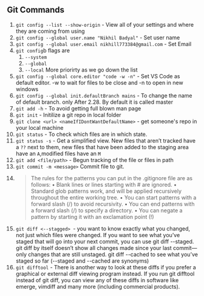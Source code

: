 ## Git Commands

1. `git config --list --show-origin` - View all of your settings and where they are coming from using
2. `git config --global user.name "Nikhil Badyal"` - Set user name
3. `git config --global user.email nikhill773384@gmail.com` - Set Email
4. `git config`b flags are
   1. `--system`
   2. `--global`
   3. `--local`
      More priorirty as we go down the list
5. `git config --global core.editor "code -w -n"` - Set VS Code as default editor. -w to wait for files to be close and -n to open in new windows
6. `git config --global init.defaultBranch mains` - To change the name of default branch. only After 2.28. By default it is called master
7. `git add -h` - To avoid getting full blown man page
8. `git init` - Initilize a git repo in local folder
9. `git clone <url> <nameIfIDontWantDefaultName>` - get someone's repo in your local machine
10. `git status` - To check which files are in which state.
11. `git status -s` - Get a simplified view. New files that aren’t tracked have a `??` next to them, new files that have been added to the staging area have an `A`,modified files have an `M`
12. `git add <file/path>` - Begun tracking of the file or files in path
13. `git commit -m <message>` Commit file to git.
14. > The rules for the patterns you can put in the .gitignore file are as follows:
    > • Blank lines or lines starting with # are ignored.
    > • Standard glob patterns work, and will be applied recursively throughout the entire working
    > tree.
    > • You can start patterns with a forward slash (/) to avoid recursivity.
    > • You can end patterns with a forward slash (/) to specify a directory.
    > • You can negate a pattern by starting it with an exclamation point (!)
15. `git diff <--stagged> `- you want to know exactly what you changed, not just which files were changed. If you want to see what you’ve staged that will go into your next commit, you can use git diff --staged. git diff by itself doesn’t show all changes made since your last commit—only changes that are still unstaged. git diff --cached to see what you’ve staged so far (--staged and --cached are synonyms)
16. `git difftool` - There is another way to look at these diffs if you prefer a graphical or external diff viewing program instead. If you run git difftool instead of git diff, you can view any of these diffs in software like emerge, vimdiff and many more (including commercial products).
